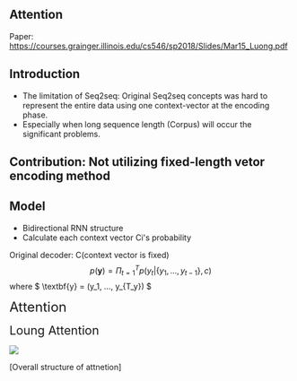 
## Attention 

Paper: https://courses.grainger.illinois.edu/cs546/sp2018/Slides/Mar15_Luong.pdf

## Introduction
- The limitation of Seq2seq: Original Seq2seq concepts was hard to represent the entire data using one context-vector at the encoding phase.
- Especially when long sequence length (Corpus) will occur the significant problems.

## Contribution: Not utilizing fixed-length vetor encoding method


## Model
- Bidirectional RNN structure
- Calculate each context vector Ci's probability


Original decoder: C(context vector is fixed)
$$ p(\textbf{y}) = \Pi_{t=1}^Tp(y_t|\{y_1, ..., y_{t-1}\}, c) \tag{1} $$
where $ \textbf{y} = (y_1, ..., y_{T_y}) $ 


<span style="font-size:18pt;"> Attention </span>

<span style="font-size:16pt;"> Loung Attention </span>

![](https://wikidocs.net/images/page/22893/dotproductattention1_final.PNG)

[Overall structure of attnetion]
